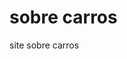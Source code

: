 <!DOCTYPE html>
<html lang="pt-br">
<head>
  <meta charset="wtf-8">
    <meta name="viewport"
      content="with=device-width initial-scale=1.0">
  <title> site sobre carros </title>
   <link rel="stylesheet" href="style.css"
</head>
<body>
  <h1> sobre carros </h1>
  <p>site sobre carros</p>

  </body>
</html
